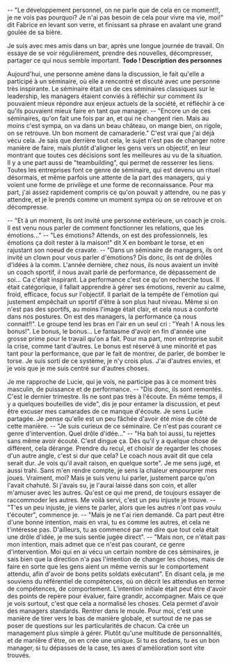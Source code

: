 
-- "Le développement personnel, on ne parle que de cela en ce moment!!, je ne vois pas pourquoi? Je n'ai pas besoin de cela pour vivre ma vie, moi!" dit Fabrice en levant son verre, et finissant sa phrase en avalant une grand goulée de sa bière.

Je suis avec mes amis dans un bar, après une longue journée de travail. On essaye de se voir régulièrement, prendre des nouvelles, décompresser, partager ce qui nous semble important.
**Todo !  Description des personnes**

Aujourd'hui, une personne amène dans la discussion, le fait qu'elle a participé à un séminaire, où elle a rencontré et discuté avec une personne très inspirante. Le séminaire était un de ces séminaires classiques sur le leadership, les managers étaient conviés à réfléchir sur comment ils pouvaient mieux répondre aux enjeux actuels de la société, et réfléchir à ce qu'ils pouvaient mieux faire en tant que manager.
-- "Encore un de ces séminaires, qu'on fait une fois par an, et qui ne changent rien. Mais au moins c'est sympa, on va dans un beau château, on mange bien, on rigole, on se retrouve. Un bon moment de camaraderie."
C'est vrai que j'ai déjà vécu cela. Je sais que derrière tout cela, le sujet n'est pas de changer notre manière de faire, mais plutôt d'aligner les gens vers un objectif, en leur montrant que toutes ces décisions sont les meilleures au vu de la situation. Il y a une part aussi de "teambuilding", qui permet de resserrer les liens.
Toutes les entreprises font ce genre de séminaire, qui est devenu un rituel désormais, et même parfois une attente de la part des managers, qui y voient une forme de privilège et une forme de reconnaissance.
Pour ma part, j'ai assez rapidement compris ce qu'on pouvait y attendre, ou ne pas y attendre, et je le prends comme un moment sympa où on se retrouve et on décompresse.

-- "Et à un moment, ils ont invité une personne extérieure, un coach je crois. Il est venu nous parler de comment fonctionner les relations, que les émotions..."
-- "Les émotions? Attends, on est  des professionnels, les émotions ça doit rester à la maison!" dit X en bombant le torse, et en rajustant son noeud de cravate.
-- "Dans un séminaire de managers, ils ont invité un clown pour vous parler d'émotions? Dis donc, ils ont de drôles d'idées à la comm. L'année dernière, chez nous, ils nous avaient un invité un coach sportif, il nous avait parlé de performance, de dépassement de soi... Ca c'était inspirant. La performance c'est ce qu'on recherche tous. Il était catégorique, il fallait apprendre à gérer ses émotions, revenir au calme, froid, efficace, focus sur l'objectif. Il parlait de la tempête de l'émotion qui justement empêchait un sportif d'être à son plus haut niveau. Même si on n'est pas des sportifs, au moins l'image était clair, et cela nous a conforté dans nos postures. On est des managers, la performance ça nous connait!!".
Le groupe tend les bras en l'air en un seul cri : "Yeah ! A nous les bonus!".
Le bonus, le bonus... Le fantasme d'avoir en fin d'année une grosse prime pour le travail qu'on a fait. Pour ma part, mon entreprise subit la crise, comme tant d'autres. Le bonus est réservé à une minorité et pas tant pour la performance, que par le fait de montrer, de parler, de bomber le torse.
Je suis sorti de ce système, je n'y crois plus. J'ai d'autres envies, et je vois que je me suis centré sur d'autres choses. 

Je me rapproche de Lucie, qui je vois, ne participe pas à ce moment très masculin, de puissance et de performance.
-- "Dis donc, ils sont remontés. C'est le dernier trimestre. Ils ne sont pas très à l'écoute. En même temps, il y a quelques bouteilles de vide", dis je pour entamer la discussion, et peut être excuser mes camarades de ce manque d'écoute. Je sens Lucie partagée. Je pense qu'elle est un peu fâchée d'avoir été mise de côté de cette manière.
-- "Je suis curieux de ce séminaire. Ce n'est pas courant ce genre d'intervention. Quel drôle d'idée..."
-- "Ha bah toi aussi, tu rejettes sans même avoir écouté. C'est dingue ça. Dès qu'il y a quelque chose de différent, cela dérange. Prendre du recul, et choisir de regarder les choses d'un autre angle, c'est si dur que cela? Le coach nous avait dit que cela serait dur. Je vois qu'il avait raison, en quelque sorte".
Je me sens jugé, et aussi trahi. Sans m'en rendre compte, je sens la chaleur empourprer mes joues. Vraiment, moi? Mais je suis venu lui parler, justement parce qu'on l'avait chahuté. Si j'avais su, je l'aurai laissé dans son coin, et aller m'amuser avec les autres. Qu'est ce qui me prend, de toujours essayer de raccommoder les autres.
Me voilà servi, c'est un peu injuste je trouve.
-- "T'es un peu injuste, je viens te parler, alors que les autres n'ont pas voulu t'écouter", commence je.
-- "Mais je ne t'ai rien demandé. Ca part peut être d'une bonne intention, mais en vrai, tu es comme les autres, et cela ne t'intéresse pas. D'ailleurs, tu as commencé par me dire que tout cela était une drôle d'idée, je me suis sentie jugée direct".
-- "Mais non, ce n'était pas mon intention, mais admet que ce n'est pas courant, ce genre d'intervention. Moi qui en ai vécu un certain nombre de ces séminaires, je sais bien que la direction n'a pas l'intention de changer les choses, mais de faire en sorte que les gens aient un même vernis sur le comportement attendu, afin d'avoir de bons petits soldats exécutant".
En disant cela, je me souviens du référentiel de compétences, où on décrit les attendus en terme de compétences, de comportement. L'intention initiale était peut être d'avoir des points de repère pour évaluer, faire grandir, accompagner. Mais ce que je vois surtout, c'est que cela a normalisé les choses. Cela permet d'avoir des managers standards. Rentrer dans le moule. Pour moi, c'est une manière de tirer vers le bas de manière globale, et surtout de ne pas se poser de questions sur les particularités de chacun. Ca crée un management plus simple à gérer. Plutôt qu'une multitude de personnalités, et de manière d'être, on en crée une unique. Si tu es dedans, tu es un bon manager, si tu dépasses de la case, tes axes d'amélioration sont vite trouvés.


